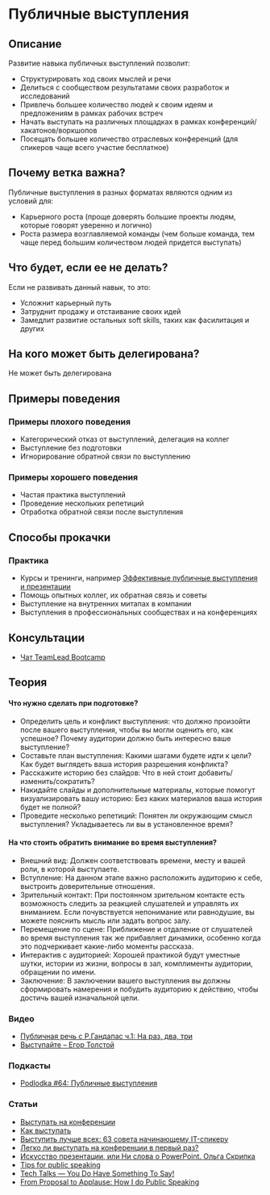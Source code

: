 # Публичные выступления
## Описание
Развитие навыка публичных выступлений позволит:
- Структурировать ход своих мыслей и речи
- Делиться с сообществом результатами своих разработок и исследований
- Привлечь большее количество людей к своим идеям и предложениям в рамках рабочих встреч
- Начать выступать на различных площадках в рамках конференций/хакатонов/воркшопов
- Посещать большее количество отраслевых конференций (для спикеров чаще всего участие бесплатное)

## Почему ветка важна?
Публичные выступления в разных форматах являются одним из условий для:
- Карьерного роста (проще доверять большие проекты людям, которые говорят уверенно и логично)
- Роста размера возглавляемой команды (чем больше команда, тем чаще перед большим количеством людей придется выступать)

## Что будет, если ее не делать?
Если не развивать данный навык, то это:
- Усложнит карьерный путь
- Затруднит продажу и отстаивание своих идей
- Замедлит развитие остальных soft skills, таких как фасилитация и других

## На кого может быть делегирована?
Не может быть делегирована

## Примеры поведения
### Примеры плохого поведения
- Категорический отказ от выступлений, делегация на коллег
- Выступление без подготовки
- Игнорирование обратной связи по выступлению

### Примеры хорошего поведения
- Частая практика выступлений
- Проведение нескольких репетиций
- Отработка обратной связи после выступления

## Способы прокачки
### Практика
- Курсы и тренинги, например [Эффективные публичные выступления и презентации](http://oratorica.com/event/jeffektivnye-publichnye-vystuplenija-i-presentacii/)
- Помощь опытных коллег, их обратная связь и советы
- Выступление на внутренних митапах в компании
- Выступления в профессиональных сообществах и на конференциях

## Консультации
- [Чат TeamLead Bootcamp](https://t.me/teamlead_bootcamp)

## Теория

#### Что нужно сделать при подготовке?
- Определить цель и конфликт выступления: что должно произойти после вашего выступления, чтобы вы могли оценить его, как успешное? Почему аудитории должно быть интересно ваше выступление?
- Составьте план выступления: Какими шагами будете идти к цели? Как будет выглядеть ваша история разрешения конфликта?
- Расскажите историю без слайдов: Что в ней стоит добавить/изменить/сократить?
- Накидайте слайды и дополнительные материалы, которые помогут визуализировать вашу историю: Без каких материалов ваша история будет не полной?
- Проведите несколько репетиций: Понятен ли окружающим смысл выступления? Укладываетесь ли вы в установленное время?

#### На что стоить обратить внимание во время выступления?
- Внешний вид: Должен соответствовать времени, месту и вашей роли, в которой выступаете.
- Вступление: На данном этапе важно расположить аудиторию к себе, выстроить доверительные отношения.
- Зрительный контакт: При постоянном зрительном контакте есть возможность следить за реакцией слушателей и управлять их вниманием. Если почувствуется непонимание или равнодушие, вы можете пояснить мысль или задать вопрос залу.
- Перемещение по сцене: Приближение и отдаление от слушателей во время выступления так же прибавляет динамики, особенно когда это подчеркивает какие-либо моменты рассказа.
- Интерактив с аудиторией: Хорошей практикой будут уместные шутки, истории из жизни, вопросы в зал, комплименты аудитории, обращении по имени.
- Заключение: В заключении вашего выступления вы должны сформировать намерения и побудить аудиторию к действию, чтобы достичь вашей изначальной цели.

### Видео
- [Публичная речь с Р.Гандапас ч.1: На раз, два, три](https://youtu.be/b06ChAVz8Fo)
- [Выступайте – Егор Толстой](https://youtu.be/ryJj3wo1CF8)

### Подкасты
- [Podlodka #64: Публичные выступления](https://podlodka.io/64)

### Статьи
- [Выступать на конференции](https://medium.com/@a71082/%D0%B2%D1%8B%D1%81%D1%82%D1%83%D0%BF%D0%B0%D1%82%D1%8C-%D0%BD%D0%B0-%D0%BA%D0%BE%D0%BD%D1%84%D0%B5%D1%80%D0%B5%D0%BD%D1%86%D0%B8%D0%B8-7331d6f9757a)
- [Как выступать](https://medium.com/@etolstoy/%D0%BA%D0%B0%D0%BA-%D0%B2%D1%8B%D1%81%D1%82%D1%83%D0%BF%D0%B0%D1%82%D1%8C-203d912b0e37)
- [Выступить лучше всех: 63 совета начинающему IT-спикеру](https://designpub.ru/%D0%B2%D1%8B%D1%81%D1%82%D1%83%D0%BF%D0%B8%D1%82%D1%8C-%D0%BB%D1%83%D1%87%D1%88%D0%B5-%D0%B2%D1%81%D0%B5%D1%85-63-%D1%81%D0%BE%D0%B2%D0%B5%D1%82%D0%B0-%D0%BD%D0%B0%D1%87%D0%B8%D0%BD%D0%B0%D1%8E%D1%89%D0%B5%D0%BC%D1%83-it-c%D0%BF%D0%B8%D0%BA%D0%B5%D1%80%D1%83-bf05d677643c#.w1qv1nv87)
- [Легко ли выступать на конференции в первый раз?](https://habr.com/en/company/oleg-bunin/blog/350776/)
- [Искусство презентации, или Ни слова о PowerPoint. Ольга Скрипка](https://centr-yk.jimdo.com/app/download/10748394994/%D0%9F%D1%80%D0%B5%D0%B7%D0%B5%D0%BD%D1%82%D0%B0%D1%86%D0%B8%D0%B8+%D0%B8+%D0%B2%D1%8B%D1%81%D1%82%D1%83%D0%BF%D0%BB%D0%B5%D0%BD%D0%B8%D1%8F.pdf?t=1503674620&mobile=1)
- [Tips for public speaking](https://speaking.io/)
- [Tech Talks — You Do Have Something To Say!](https://medium.com/upday-devs/tech-talks-you-do-have-something-to-say-a1a0ae23fa0#.5te5buwmd)
- [From Proposal to Applause: How I do Public Speaking](https://ashfurrow.com/blog/from-proposal-to-applause-how-i-public-speaking/)
